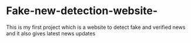 # Fake-new-detection-website-
This is my first project which is a website to detect fake and verified news and it also gives latest news updates 
